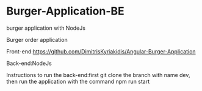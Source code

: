 # Burger-Application-BE
burger application with NodeJs

Burger order application

Front-end:https://github.com/DimitrisKyriakidis/Angular-Burger-Application

Back-end:NodeJs

Instructions to run the back-end:first git clone the branch with name dev,
then run the application with the command npm run start
